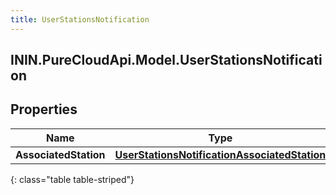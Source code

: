 ```yaml
---
title: UserStationsNotification
---
```

## ININ.PureCloudApi.Model.UserStationsNotification

## Properties

|Name | Type | Description | Notes|
|------------ | ------------- | ------------- | -------------|
| **AssociatedStation** | [**UserStationsNotificationAssociatedStation**](UserStationsNotificationAssociatedStation.html) |  | [optional] |
{: class="table table-striped"}


